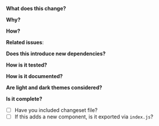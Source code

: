 **What does this change?**

**Why?**

**How?**

**Related issues**:

**Does this introduce new dependencies?**

**How is it tested?**

**How is it documented?**

**Are light and dark themes considered?**

**Is it complete?**

- [ ] Have you included changeset file?
- [ ] If this adds a new component, is it exported via `index.js`?
